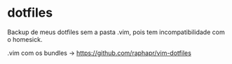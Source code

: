 dotfiles
========

Backup de meus dotfiles sem a pasta .vim, pois tem incompatibilidade com o homesick.

.vim com os bundles -> https://github.com/raphapr/vim-dotfiles
